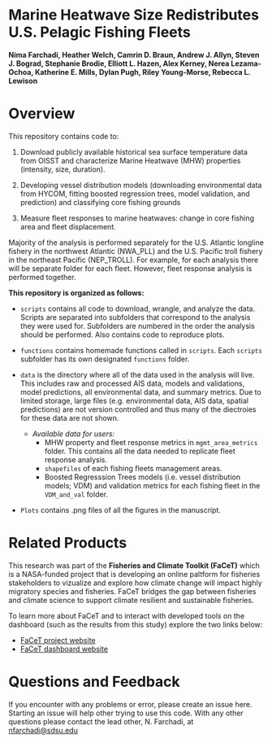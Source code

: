 # Marine Heatwave Size Redistributes U.S. Pelagic Fishing Fleets

**Nima Farchadi, Heather Welch, Camrin D. Braun, Andrew J. Allyn, Steven J. Bograd, Stephanie Brodie, Elliott L. Hazen, Alex Kerney, Nerea Lezama-Ochoa, Katherine E. Mills, Dylan Pugh, Riley Young-Morse, Rebecca L. Lewison**

# Overview

This repository contains code to:

1. Download publicly available historical sea surface temperature data from OISST and characterize Marine Heatwave (MHW) properties (intensity, size, duration).

2. Developing vessel distribution models (downloading environmental data from HYCOM, fitting boosted regression trees, model validation, and prediction) and classifying core fishing grounds

3. Measure fleet responses to marine heatwaves: change in core fishing area and fleet displacement.

Majority of the analysis is performed separately for the U.S. Atlantic longline fishery in the northwest Atlantic (NWA_PLL) and the U.S. Pacific troll fishery in the northeast Pacific (NEP_TROLL). For example, for each analysis there will be separate folder for each fleet. However, fleet response analysis is performed together. 


**This repository is organized as follows:**

- `scripts` contains all code to download, wrangle, and analyze the data. Scripts are separated into subfolders that correspond to the analysis they were used for. Subfolders are numbered in the order the analysis should be performed. Also contains code to reproduce plots. 

- `functions` contains homemade functions called in `scripts`. Each `scripts` subfolder has its own designated `functions` folder.

- `data` is the directory where all of the data used in the analysis will live. This includes raw and processed AIS data, models and validations, model predictions, all environmental data, and summary metrics. Due to limited storage, large files (e.g. environmental data, AIS data, spatial predictions) are not version controlled and thus many of the diectroies for these data are not shown.
    - *Available data for users:*
        - MHW property and fleet response metrics in `mgmt_area_metrics` folder. This contains all the data needed to replicate fleet response analysis. 
        - `shapefiles` of each fishing fleets management areas.
        - Boosted Regresssion Trees models (i.e. vessel distribution models; VDM) and validation metrics for each fishing fleet in the `VDM_and_val` folder.

- `Plots` contains .png files of all the figures in the manuscript. 


# Related Products

This research was part of the **Fisheries and Climate Toolkit (FaCeT)** which is a NASA-funded project that is developing an online paltform for fisheries stakeholders to vizualize and explore how climate change will impact highly migratory species and fisheries. FaCeT bridges the gap between fisheries and climate science to support climate resilient and sustainable fisheries. 

To learn more about FaCeT and to interact with developed tools on the dashboard (such as the results from this study) explore the two links below: 
- [FaCeT project website](https://fisheriesclimatetoolkit.sdsu.edu/)
- [FaCeT dashboard website](https://facet.research.gmri.io/)

# Questions and Feedback

If you encounter with any problems or error, please create an issue here. Starting an issue will help other trying to use this code. With any other questions please contact the lead other, N. Farchadi, at nfarchadi@sdsu.edu